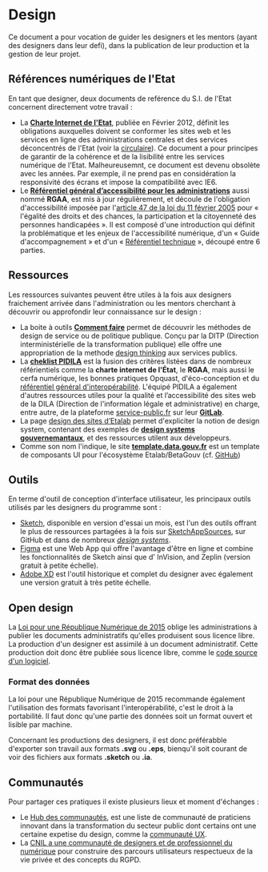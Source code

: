 # Design

Ce document a pour vocation de guider les designers et les mentors (ayant des designers dans leur defi), dans la publication de leur production et la gestion de leur projet.

## Références numériques de l'Etat

En tant que designer, deux documents de reférence du S.I. de l'Etat concernent directement votre travail : 

- La **[Charte Internet de l'Etat](http://references.modernisation.gouv.fr/charte-internet-de-letat)**, publiée en Février 2012, définit les obligations auxquelles doivent se conformer les sites web et les services en ligne des administrations centrales et des services déconcentrés de l'Etat (voir la [circulaire](http://circulaire.legifrance.gouv.fr/pdf/2012/02/cir_34663.pdf)). Ce document a pour principes de garantir de la cohérence et de la lisibilité entre les services numérique de l'Etat. Malheureusemnt, ce document est devenu obsolète avec les années. Par exemple, il ne prend pas en considération la responsivité des écrans et impose la compatibilité avec IE6.
- Le **[Référentiel général d’accessibilité pour les administrations](http://references.modernisation.gouv.fr/rgaa-accessibilite/)** aussi nommé **RGAA**, est mis à jour régulièrement, et découle de l'obligation d'accessibilité imposée par l'[article 47 de la loi du 11 février 2005](https://www.legifrance.gouv.fr/affichTexteArticle.do?idArticle=LEGIARTI000037388867&cidTexte=LEGITEXT000006051257) pour « l'égalité des droits et des chances, la participation et la citoyenneté des personnes handicapées ». Il est composé d'une introduction qui définit la problématique et les enjeux de l'accessibilité numérique, d'un « Guide d'accompagnement » et d'un « [Référentiel technique](https://references.modernisation.gouv.fr/rgaa-accessibilite/criteres.html) », découpé entre 6 parties.

## Ressources

Les ressources suivantes peuvent être utiles à la fois aux designers fraichement arrivée dans l'administration ou les mentors cherchant à découvrir ou approfondir leur connaissance sur le design :

- La boite à outils **[Comment faire](http://comment-faire.modernisation.gouv.fr/)**  permet de découvrir les méthodes de design de service ou de politique publique. Conçu par la DITP (Direction interministérielle de la transformation publique) elle offre une appropriation de la methode [design thinking](http://comment-faire.modernisation.gouv.fr/demarche-design/) aux services publics.
- La **[cheklist PIDILA](https://pidila.gitlab.io/checklist-pidila)** est la fusion des critères listées dans de nombreux référientiels comme la **charte internet de l'État**, le **RGAA**, mais aussi le cerfa numérique, les bonnes pratiques Opquast, d'éco-conception et du [référentiel général d'interopérabilité](http://references.modernisation.gouv.fr/interoperabilite). L'équipé PIDILA a également d'autres ressources utiles pour la qualité et l’accessibilité des sites web de la DILA (Direction de l'information légale et administrative) en charge, entre autre, de la plateforme [service-public.fr](https://www.service-public.fr/) sur leur **[GitLab](https://pidila.gitlab.io/)**.
- La page [design des sites d’Etalab](https://etalab.github.io/etalab/design.html) permet d'expliciter la notion de design system, contenant des exemples de **[design systems gouvernemantaux](https://github.com/entrepreneur-interet-general/design-system#exemples-de-design-systems)**, et des ressources utilent aux développeurs.
- Comme son nom l'indique, le site **[template.data.gouv.fr](https://template.data.gouv.fr/)** est un template de composants UI pour l'écosystème Etalab/BetaGouv (cf. [GitHub](http://github.com/etalab/template.data.gouv.fr))

## Outils

En terme d'outil de conception d'interface utilisateur, les principaux outils utilisés par les designers du programme sont :

- [Sketch](https://www.sketch.com/), disponible en version d'essai un mois, est l'un des outils offrant le plus de ressources partagées à la fois sur [SketchAppSources](https://www.sketchappsources.com/), sur GitHub et dans de nombreux *[design systems](https://github.com/entrepreneur-interet-general/design-system)*.
- [Figma](https://www.figma.com/) est une Web App qui offre l'avantage d'être en ligne et combine les fonctionnalités de Sketch ainsi que d' InVision, and Zeplin (version gratuit à petite échelle).
- [Adobe XD](https://www.adobe.com/fr/products/xd.html) est l'outil historique et complet du designer avec également une version gratuit à très petite échelle.

## Open design

La [Loi pour une République Numérique de 2015](https://www.legifrance.gouv.fr/affichCodeArticle.do?cidTexte=LEGITEXT000031366350&idArticle=LEGIARTI000031367689&dateTexte=&categorieLien=cid) oblige les administrations à publier les documents administratifs qu'elles produisent sous licence libre. La production d'un designer est assimilé à un document administratif. Cette production doit donc être publiée sous licence libre, comme le [code source d'un logiciel](./opensource.md).

### Format des données

La loi pour une République Numérique de 2015 recommande également l'utilisation des formats favorisant l'interopérabilité, c'est le droit à la portabilité. Il faut donc qu'une partie des données soit un format ouvert et lisible par machine.

Concernant les productions des designers, il est donc préférabble d'exporter son travail aux formats **.svg** ou **.eps**, bienqu'il soit courant de voir des fichiers aux formats **.sketch** ou **.ia**.

## Communautés 

Pour partager ces pratiques il existe plusieurs lieux et moment d'échanges : 
- Le [Hub des communautés](https://www.modernisation.gouv.fr/le-hub-des-communautes), est une liste de communauté de praticiens innovant dans la transformation du secteur public dont certains ont une certaine expetise du design, comme la [communauté UX](https://www.numerique.gouv.fr/actualites/rejoignez-la-communaute-ux-services-publics-en-ligne/).
- La [CNIL a une communauté de designers et de professionnel du numérique](https://design.cnil.fr/) pour construire des parcours utilisateurs respectueux de la vie privée et des concepts du RGPD.
